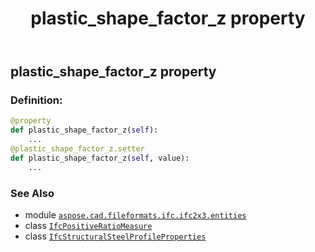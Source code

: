 ﻿---
title: plastic_shape_factor_z property
second_title: Aspose.CAD for Python via .NET API References
description: 
type: docs
weight: 210
url: /python-net/aspose.cad.fileformats.ifc.ifc2x3.entities/ifcstructuralsteelprofileproperties/plastic_shape_factor_z/
is_root: false
---

## plastic_shape_factor_z property

### Definition:
```python
@property
def plastic_shape_factor_z(self):
    ...
@plastic_shape_factor_z.setter
def plastic_shape_factor_z(self, value):
    ...
```

### See Also
* module [`aspose.cad.fileformats.ifc.ifc2x3.entities`](../../)
* class [`IfcPositiveRatioMeasure`](/cad/python-net/aspose.cad.fileformats.ifc.ifc2x3.types/ifcpositiveratiomeasure)
* class [`IfcStructuralSteelProfileProperties`](/cad/python-net/aspose.cad.fileformats.ifc.ifc2x3.entities/ifcstructuralsteelprofileproperties)
